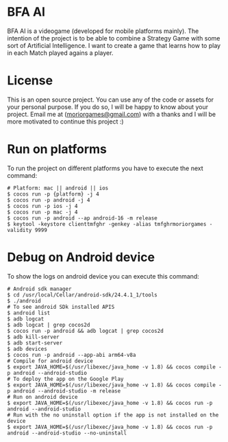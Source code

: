BFA AI
======

BFA AI is a videogame (developed for mobile platforms mainly).
The intention of the project is to be able to combine a Strategy Game with some sort of Artificial Intelligence.
I want to create a game that learns how to play in each Match played agains a player.
 

# License

This is an open source project. You can use any of the code or assets for your personal purpose.
If you do so, I will be happy to know about your project. Email me at (moriorgames@gmail.com) with a thanks and I will be more motivated to continue this project :)


# Run on platforms

To run the project on different platforms you have to execute the next command:

```
# Platform: mac || android || ios
$ cocos run -p {platform} -j 4
$ cocos run -p android -j 4
$ cocos run -p ios -j 4
$ cocos run -p mac -j 4
$ cocos run -p android --ap android-16 -m release
$ keytool -keystore clienttmfghr -genkey -alias tmfghrmoriorgames -validity 9999
```


# Debug on Android device

To show the logs on android device you can execute this command:

```
# Android sdk manager
$ cd /usr/local/Cellar/android-sdk/24.4.1_1/tools
$ ./android
# To see android SDk installed APIS
$ android list
$ adb logcat
$ adb logcat | grep cocos2d
$ cocos run -p android && adb logcat | grep cocos2d
$ adb kill-server
$ adb start-server
$ adb devices
$ cocos run -p android --app-abi arm64-v8a
# Compile for android device
$ export JAVA_HOME=$(/usr/libexec/java_home -v 1.8) && cocos compile -p android --android-studio
# To deploy the app on the Google Play
$ export JAVA_HOME=$(/usr/libexec/java_home -v 1.8) && cocos compile -p android --android-studio -m release
# Run on android device
$ export JAVA_HOME=$(/usr/libexec/java_home -v 1.8) && cocos run -p android --android-studio
# Run with the no uninstall option if the app is not installed on the device
$ export JAVA_HOME=$(/usr/libexec/java_home -v 1.8) && cocos run -p android --android-studio --no-uninstall
```
